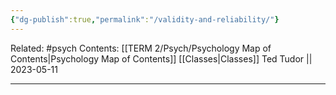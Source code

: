```yaml
---
{"dg-publish":true,"permalink":"/validity-and-reliability/"}
---
```


Related: #psych
Contents: [[TERM 2/Psych/Psychology Map of Contents\|Psychology Map of Contents]]
[[Classes\|Classes]]
Ted Tudor || 2023-05-11
***
